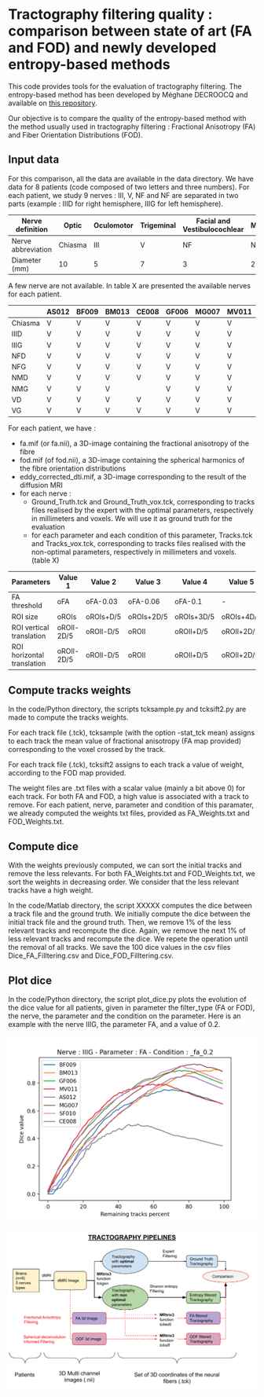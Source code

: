 
# Tractography filtering quality : comparison between state of art (FA and FOD) and newly developed entropy-based methods

This code provides tools for the evaluation of tractography filtering. The entropy-based method has been developed by Méghane DECROOCQ and available on [this repository](https://github.com/megdec/tractography-visualization).

Our objective is to compare the quality of the entropy-based method with the method usually used in tractography filtering : Fractional Anisotropy (FA) and Fiber Orientation Distributions (FOD).


## Input data

For this comparison, all the data are available in the data directory. We have data for 8 patients (code composed of two letters and three numbers). For each patient, we study 9 nerves : III, V, NF and NF are separated in two parts (example : IIID for right hemisphere, IIIG for left hemisphere).

| Nerve definition | Optic          | Oculomotor          | Trigeminal          | Facial and Vestibulocochlear          | Mixte          |
| ------------------ | ------------- | -------------------- | ------------------ | --------------------------------------- | ------------- |
| Nerve abbreviation | Chiasma | III                         | V                        | NF                                                   | NM              |
| Diameter (mm)  | 10                | 5                          | 7                         | 3                                                     | 2                  |

A few nerve are not available. In table X are presented the available nerves for each patient.

|                     | AS012          | BF009          | BM013          | CE008          | GF006          | MG007          | MV011          | SF010          |
| -------------- | -------------- | -------------- | -------------- | -------------- | -------------- | -------------- | -------------- | -------------- | 
| Chiasma       | V                 | V                   | V                   | V                   | V                  | V                    | V                   |                       |
| IIID                | V                 | V                   | V                   | V                   | V                  | V                    | V                   | V                    |
| IIIG                | V                 | V                   | V                   | V                   | V                  | V                    | V                   | V                    |
| NFD              | V                 | V                   | V                   | V                   | V                  | V                    | V                   | V                    |
| NFG              | V                 | V                   | V                   | V                   | V                  | V                    | V                   | V                    |
| NMD             | V                 | V                   | V                   | V                   | V                  | V                    | V                   | V                    |
| NMG            | V                 | V                   | V                   |                       | V                  | V                    | V                   | V                    |
| VD                | V                 | V                   | V                   | V                   | V                  | V                    | V                   | V                    |
| VG                | V                 | V                   | V                   | V                   | V                  | V                    | V                   | V                    |


For each patient, we have :

- fa.mif (or fa.nii), a 3D-image containing the fractional anisotropy of the fibre
- fod.mif (of fod.nii), a 3D-image containing the spherical harmonics of the fibre orientation distributions
- eddy_corrected_dti.mif, a 3D-image corresponding to the result of the diffusion MRI
- for each nerve :
    - Ground_Truth.tck and Ground_Truth_vox.tck, corresponding to tracks files realised by the expert with the optimal parameters, respectively in millimeters and voxels. We will use it as ground truth for the evaluation
    - for each parameter and each condition of this parameter, Tracks.tck and Tracks_vox.tck, corresponding to tracks files realised with the non-optimal parameters, respectively in millimeters and voxels. (table X)

| Parameters                       | Value 1          | Value 2          | Value 3          | Value 4          | Value 5          |
| ----------------------------- | -------------- | -------------- | --------------- | ---------------- | --------------- |
| FA threshold                     | oFA               | oFA-0.03      | oFA-0.06       | oFA-0.1           | -                    | 
| ROI size                            | oROIs           | oROIs+D/5   | oROIs+2D/5  | oROIs+3D/5   | oROIs+4D/5  |
| ROI vertical translation     | oROIl-2D/5   | oROIl-D/5     | oROIl            | oROIl+D/5       | oROIl+2D/5  |
| ROI horizontal translation | oROIl-2D/5   | oROIl-D/5     | oROIl            | oROIl+D/5       | oROIl+2D/5  | 



## Compute tracks weights

In the code/Python directory, the scripts tcksample.py and tcksift2.py are made to compute the tracks weights.

For each track file (.tck), tcksample (with the option -stat_tck mean) assigns to each track the mean value of fractional anisotropy (FA map provided) corresponding to the voxel crossed by the track.

For each track file (.tck), tcksift2 assigns to each track a value of weight, according to the FOD map provided.

The weight files are .txt files with a scalar value (mainly a bit above 0) for each track. For both FA and FOD, a high value is associated with a track to remove. For each patient, nerve, parameter and condition of this paramater, we already computed the weights txt files, provided as FA_Weights.txt and FOD_Weights.txt.




## Compute dice

With the weights previously computed, we can sort the initial tracks and remove the less relevants. For both FA_Weights.txt and FOD_Weights.txt, we sort the weights in decreasing order. We consider that the less relevant tracks have a high weight.

In the code/Matlab directory, the script XXXXX computes the dice between a track file and the ground truth. We initially compute the dice between the initial track file and the ground truth. Then, we remove 1% of the less relevant tracks and recompute the dice. Again, we remove the next 1% of less relevant tracks and recompute the dice. We repete the operation until the removal of all tracks. We save the 100 dice values in the csv files Dice_FA_Filltering.csv and Dice_FOD_Filltering.csv.


## Plot dice

In the code/Python directory, the script plot_dice.py plots the evolution of the dice value for all patients, given in parameter the filter_type (FA or FOD), the nerve, the parameter and the condition on the parameter. Here is an example with the nerve IIIG, the parameter FA, and a value of 0.2.

![](img/dice_IIIG_FA_fa_0.2.png)











![](img/pipeline_tracto.jpg)





